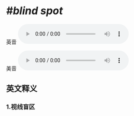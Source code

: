 # ***\#blind spot*** 
英音
<audio src="./media/blind spot1_AAC.aac" controls="controls"></audio>

美音
<audio src="./media/blind spot2_AAC.aac" controls="controls"></audio>



  

英文释义
---
### 1.**视线盲区**  


